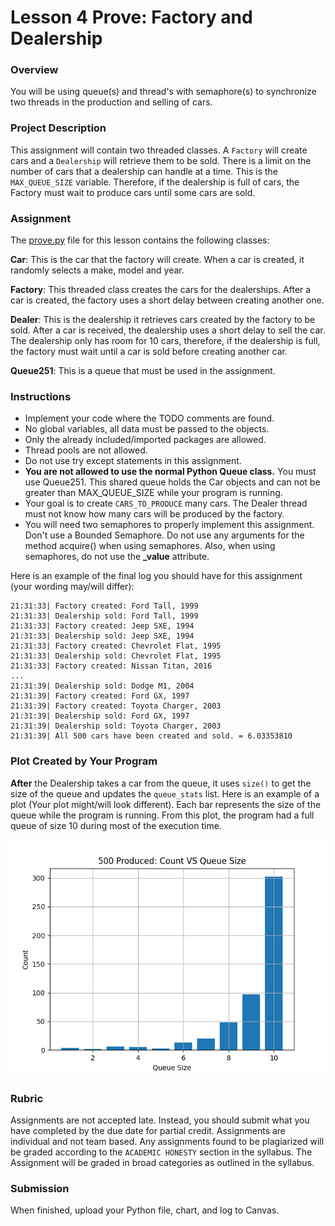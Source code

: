 # Lesson 4 Prove: Factory and Dealership

### Overview

You will be using queue(s) and thread's with semaphore(s) to synchronize two threads in the production and selling of cars.

### Project Description

This assignment will contain two threaded classes. A `Factory` will create cars and a `Dealership` will retrieve them to be sold. There is a limit on the number of cars that a dealership can handle at a time. This is the `MAX_QUEUE_SIZE` variable. Therefore, if the dealership is full of cars, the Factory must wait to produce cars until some cars are sold.

### Assignment

The [prove.py](../prove/prove.py) file for this lesson contains the following classes:

**Car**: This is the car that the factory will create. When a car is created, it randomly selects a make, model and year.

**Factory**: This threaded class creates the cars for the dealerships. After a car is created, the factory uses a short delay between creating another one.

**Dealer**: This is the dealership it retrieves cars created by the factory to be sold. After a car is received, the dealership uses a short delay to sell the car. The dealership only has room for 10 cars, therefore, if the dealership is full, the factory must wait until a car is sold before creating another car.

**Queue251**: This is a queue that must be used in the assignment.

### Instructions

- Implement your code where the TODO comments are found.
- No global variables, all data must be passed to the objects.
- Only the already included/imported packages are allowed. 
- Thread pools are not allowed.
- Do not use try except statements in this assignment.
- **You are not allowed to use the normal Python Queue class.** You must use Queue251. This shared queue holds the Car objects and can not be greater than MAX_QUEUE_SIZE while your program is running.
- Your goal is to create `CARS_TO_PRODUCE` many cars. The Dealer thread must not know how many cars will be produced by the factory.
- You will need two semaphores to properly implement this assignment. Don't use a Bounded Semaphore. Do not use any arguments for the method acquire() when using semaphores. Also, when using semaphores, do not use the **_value** attribute.

Here is an example of the final log you should have for this assignment (your wording may/will differ):

```
21:31:33| Factory created: Ford Tall, 1999
21:31:33| Dealership sold: Ford Tall, 1999
21:31:33| Factory created: Jeep SXE, 1994
21:31:33| Dealership sold: Jeep SXE, 1994
21:31:33| Factory created: Chevrolet Flat, 1995
21:31:33| Dealership sold: Chevrolet Flat, 1995
21:31:33| Factory created: Nissan Titan, 2016
...
21:31:39| Dealership sold: Dodge M1, 2004
21:31:39| Factory created: Ford GX, 1997
21:31:39| Factory created: Toyota Charger, 2003
21:31:39| Dealership sold: Ford GX, 1997
21:31:39| Dealership sold: Toyota Charger, 2003
21:31:39| All 500 cars have been created and sold. = 6.03353810
```

### Plot Created by Your Program 

**After** the Dealership takes a car from the queue, it uses `size()` to get the size of the queue and updates the `queue_stats` list. Here is an example of a plot (Your plot might/will look different). Each bar represents the size of the queue while the program is running. From this plot, the program had a full queue of size 10 during most of the execution time.

![](./assets/plot.png)


### Rubric

Assignments are not accepted late. Instead, you should submit what you have completed by the due date for partial credit. Assignments are individual and not team based. Any assignments found to be plagiarized will be graded according to the `ACADEMIC HONESTY` section in the syllabus. The Assignment will be graded in broad categories as outlined in the syllabus.

### Submission

When finished, upload your Python file, chart, and log to Canvas.